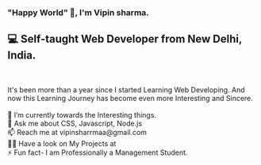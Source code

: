 <h3>
  "Happy World" 🙋, I'm Vipin sharma.
</h3>

<h2>
    💻 Self-taught Web Developer from New Delhi, India.
</h2><br>    

 <p>
It's been more than a year since I started Learning Web Developing.
And now this Learning Journey has become even more Interesting and Sincere. <br><br>
🔭 I’m currently towards the Interesting things. <br>
💬 Ask me about CSS, Javascript, Node.js<br>
📫 Reach me at vipinsharrmaa@gmail.com<br>
👨‍💻 Have a look on My Projects at  <br>
⚡ Fun fact- I am Professionally a Management Student. 

    

